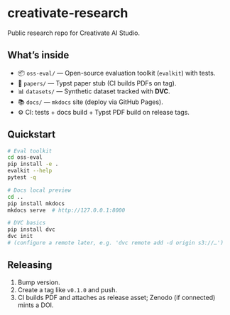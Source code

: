 # creativate-research

Public research repo for Creativate AI Studio.

## What’s inside
- 📦 `oss-eval/` — Open-source evaluation toolkit (`evalkit`) with tests.
- 📝 `papers/` — Typst paper stub (CI builds PDFs on tag).
- 📊 `datasets/` — Synthetic dataset tracked with **DVC**.
- 📚 `docs/` — `mkdocs` site (deploy via GitHub Pages).
- ⚙️ CI: tests + docs build + Typst PDF build on release tags.

## Quickstart
```bash
# Eval toolkit
cd oss-eval
pip install -e .
evalkit --help
pytest -q

# Docs local preview
cd ..
pip install mkdocs
mkdocs serve  # http://127.0.0.1:8000

# DVC basics
pip install dvc
dvc init
# (configure a remote later, e.g. 'dvc remote add -d origin s3://…')
```

## Releasing
1. Bump version.
2. Create a tag like `v0.1.0` and push.
3. CI builds PDF and attaches as release asset; Zenodo (if connected) mints a DOI.
